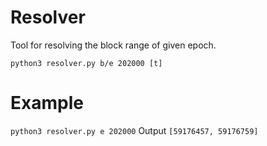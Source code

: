 # Resolver
Tool for resolving the block range of given epoch.

`python3 resolver.py b/e 202000 [t]`
# Example
`python3 resolver.py e 202000`
Output
`[59176457, 59176759]`

